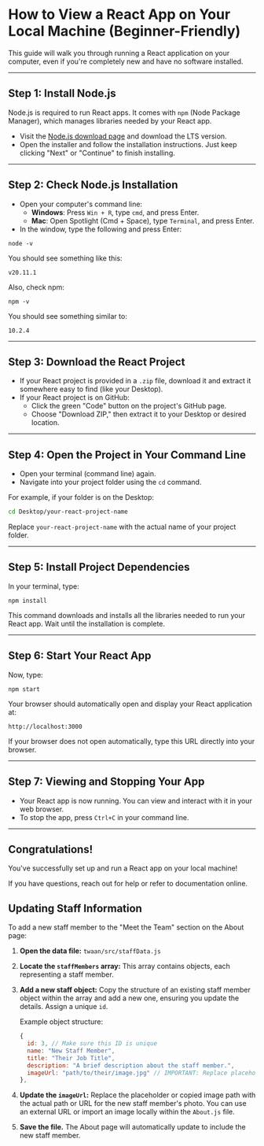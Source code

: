 # How to View a React App on Your Local Machine (Beginner-Friendly)

This guide will walk you through running a React application on your computer, even if you're completely new and have no software installed.

---

## Step 1: Install Node.js

Node.js is required to run React apps. It comes with `npm` (Node Package Manager), which manages libraries needed by your React app.

- Visit the [Node.js download page](https://nodejs.org/en/download/) and download the LTS version.
- Open the installer and follow the installation instructions. Just keep clicking "Next" or "Continue" to finish installing.

---

## Step 2: Check Node.js Installation

- Open your computer's command line:
  - **Windows**: Press `Win + R`, type `cmd`, and press Enter.
  - **Mac**: Open Spotlight (Cmd + Space), type `Terminal`, and press Enter.
- In the window, type the following and press Enter:

```
node -v
```

You should see something like this:
```
v20.11.1
```

Also, check npm:

```
npm -v
```

You should see something similar to:
```
10.2.4
```

---

## Step 3: Download the React Project

- If your React project is provided in a `.zip` file, download it and extract it somewhere easy to find (like your Desktop).
- If your React project is on GitHub:
  - Click the green "Code" button on the project's GitHub page.
  - Choose "Download ZIP," then extract it to your Desktop or desired location.

---

## Step 4: Open the Project in Your Command Line

- Open your terminal (command line) again.
- Navigate into your project folder using the `cd` command.

For example, if your folder is on the Desktop:

```bash
cd Desktop/your-react-project-name
```

Replace `your-react-project-name` with the actual name of your project folder.

---

## Step 5: Install Project Dependencies

In your terminal, type:

```
npm install
```

This command downloads and installs all the libraries needed to run your React app. Wait until the installation is complete.

---

## Step 6: Start Your React App

Now, type:

```
npm start
```

Your browser should automatically open and display your React application at:

```
http://localhost:3000
```

If your browser does not open automatically, type this URL directly into your browser.

---

## Step 7: Viewing and Stopping Your App

- Your React app is now running. You can view and interact with it in your web browser.
- To stop the app, press `Ctrl+C` in your command line.

---

## Congratulations!

You've successfully set up and run a React app on your local machine!

If you have questions, reach out for help or refer to documentation online.

## Updating Staff Information

To add a new staff member to the "Meet the Team" section on the About page:

1.  **Open the data file:** `twaan/src/staffData.js`
2.  **Locate the `staffMembers` array:** This array contains objects, each representing a staff member.
3.  **Add a new staff object:** Copy the structure of an existing staff member object within the array and add a new one, ensuring you update the details. Assign a unique `id`.

    Example object structure:
    ```javascript
    {
      id: 3, // Make sure this ID is unique
      name: "New Staff Member",
      title: "Their Job Title",
      description: "A brief description about the staff member.",
      imageUrl: "path/to/their/image.jpg" // IMPORTANT: Replace placeholder/copy with the actual image URL or imported image variable
    },
    ```
4.  **Update the `imageUrl`:** Replace the placeholder or copied image path with the actual path or URL for the new staff member's photo. You can use an external URL or import an image locally within the `About.js` file.
5.  **Save the file.** The About page will automatically update to include the new staff member.


